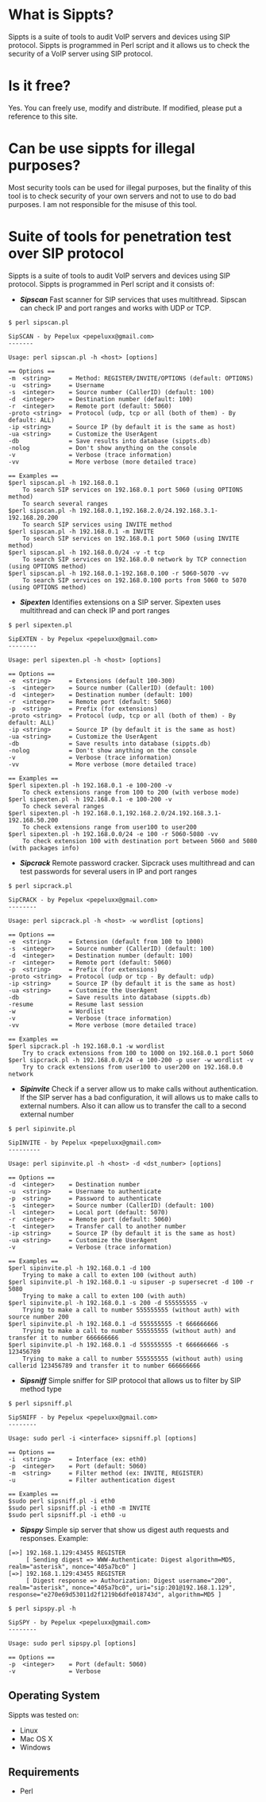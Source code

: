 # What is Sippts? #

Sippts is a suite of tools to audit VoIP servers and devices using SIP protocol. Sippts is programmed in Perl script and it allows us to check the security of a VoIP server using SIP protocol.

# Is it free? #

Yes. You can freely use, modify and distribute. If modified, please put a reference to this site.

# Can be use sippts for illegal purposes? #

Most security tools can be used for illegal purposes, but the finality of this tool is to check security of your own servers and not to use to do bad purposes. I am not responsible for the misuse of this tool.

# Suite of tools for penetration test over SIP protocol #

Sippts is a suite of tools to audit VoIP servers and devices using SIP protocol. Sippts is programmed in Perl script and it consists of:
  * _**Sipscan**_
Fast scanner for SIP services that uses multithread. Sipscan can check IP and port ranges and works with UDP or TCP.
```
$ perl sipscan.pl 

SipSCAN - by Pepelux <pepeluxx@gmail.com>
-------

Usage: perl sipscan.pl -h <host> [options]
 
== Options ==
-m  <string>     = Method: REGISTER/INVITE/OPTIONS (default: OPTIONS)
-u  <string>     = Username
-s  <integer>    = Source number (CallerID) (default: 100)
-d  <integer>    = Destination number (default: 100)
-r  <integer>    = Remote port (default: 5060)
-proto <string>  = Protocol (udp, tcp or all (both of them) - By default: ALL)
-ip <string>     = Source IP (by default it is the same as host)
-ua <string>     = Customize the UserAgent
-db              = Save results into database (sippts.db)
-nolog           = Don't show anything on the console
-v               = Verbose (trace information)
-vv              = More verbose (more detailed trace)
 
== Examples ==
$perl sipscan.pl -h 192.168.0.1
	To search SIP services on 192.168.0.1 port 5060 (using OPTIONS method)
	To search several ranges
$perl sipscan.pl -h 192.168.0.1,192.168.2.0/24.192.168.3.1-192.168.20.200
	To search SIP services using INVITE method
$perl sipscan.pl -h 192.168.0.1 -m INVITE
	To search SIP services on 192.168.0.1 port 5060 (using INVITE method)
$perl sipscan.pl -h 192.168.0.0/24 -v -t tcp
	To search SIP services on 192.168.0.0 network by TCP connection (using OPTIONS method)
$perl sipscan.pl -h 192.168.0.1-192.168.0.100 -r 5060-5070 -vv
	To search SIP services on 192.168.0.100 ports from 5060 to 5070 (using OPTIONS method)
```
  * _**Sipexten**_
Identifies extensions on a SIP server. Sipexten uses multithread and can check IP and port ranges
```
$ perl sipexten.pl 

SipEXTEN - by Pepelux <pepeluxx@gmail.com>
--------

Usage: perl sipexten.pl -h <host> [options]
 
== Options ==
-e  <string>     = Extensions (default 100-300)
-s  <integer>    = Source number (CallerID) (default: 100)
-d  <integer>    = Destination number (default: 100)
-r  <integer>    = Remote port (default: 5060)
-p  <string>     = Prefix (for extensions)
-proto <string>  = Protocol (udp, tcp or all (both of them) - By default: ALL)
-ip <string>     = Source IP (by default it is the same as host)
-ua <string>     = Customize the UserAgent
-db              = Save results into database (sippts.db)
-nolog           = Don't show anything on the console
-v               = Verbose (trace information)
-vv              = More verbose (more detailed trace)
 
== Examples ==
$perl sipexten.pl -h 192.168.0.1 -e 100-200 -v
	To check extensions range from 100 to 200 (with verbose mode)
$perl sipexten.pl -h 192.168.0.1 -e 100-200 -v
	To check several ranges
$perl sipexten.pl -h 192.168.0.1,192.168.2.0/24.192.168.3.1-192.168.50.200
	To check extensions range from user100 to user200
$perl sipexten.pl -h 192.168.0.0/24 -e 100 -r 5060-5080 -vv
	To check extension 100 with destination port between 5060 and 5080 (with packages info)
```
  * _**Sipcrack**_
Remote password cracker. Sipcrack uses multithread and can test passwords for several users in IP and port ranges
```
$ perl sipcrack.pl

SipCRACK - by Pepelux <pepeluxx@gmail.com>
--------

Usage: perl sipcrack.pl -h <host> -w wordlist [options]
 
== Options ==
-e  <string>     = Extension (default from 100 to 1000)
-s  <integer>    = Source number (CallerID) (default: 100)
-d  <integer>    = Destination number (default: 100)
-r  <integer>    = Remote port (default: 5060)
-p  <string>     = Prefix (for extensions)
-proto <string>  = Protocol (udp or tcp - By default: udp)
-ip <string>     = Source IP (by default it is the same as host)
-ua <string>     = Customize the UserAgent
-db              = Save results into database (sippts.db)
-resume          = Resume last session
-w               = Wordlist
-v               = Verbose (trace information)
-vv              = More verbose (more detailed trace)
 
== Examples ==
$perl sipcrack.pl -h 192.168.0.1 -w wordlist
	Try to crack extensions from 100 to 1000 on 192.168.0.1 port 5060
$perl sipcrack.pl -h 192.168.0.0/24 -e 100-200 -p user -w wordlist -v
	Try to crack extensions from user100 to user200 on 192.168.0.0 network
```
  * _**Sipinvite**_
Check if a server allow us to make calls without authentication. If the SIP server has a bad configuration, it will allows us to make calls to external numbers. Also it can allow us to transfer the call to a second external number
```
$ perl sipinvite.pl 

SipINVITE - by Pepelux <pepeluxx@gmail.com>
---------

Usage: perl sipinvite.pl -h <host> -d <dst_number> [options]
 
== Options ==
-d  <integer>    = Destination number
-u  <string>     = Username to authenticate
-p  <string>     = Password to authenticate
-s  <integer>    = Source number (CallerID) (default: 100)
-l  <integer>    = Local port (default: 5070)
-r  <integer>    = Remote port (default: 5060)
-t  <integer>    = Transfer call to another number
-ip <string>     = Source IP (by default it is the same as host)
-ua <string>     = Customize the UserAgent
-v               = Verbose (trace information)
 
== Examples ==
$perl sipinvite.pl -h 192.168.0.1 -d 100
	Trying to make a call to exten 100 (without auth)
$perl sipinvite.pl -h 192.168.0.1 -u sipuser -p supersecret -d 100 -r 5080
	Trying to make a call to exten 100 (with auth)
$perl sipinvite.pl -h 192.168.0.1 -s 200 -d 555555555 -v
	Trying to make a call to number 555555555 (without auth) with source number 200
$perl sipinvite.pl -h 192.168.0.1 -d 555555555 -t 666666666
	Trying to make a call to number 555555555 (without auth) and transfer it to number 666666666
$perl sipinvite.pl -h 192.168.0.1 -d 555555555 -t 666666666 -s 123456789
	Trying to make a call to number 555555555 (without auth) using callerid 123456789 and transfer it to number 666666666
```
  * _**Sipsniff**_
Simple sniffer for SIP protocol that allows us to filter by SIP method type
```
$ perl sipsniff.pl 

SipSNIFF - by Pepelux <pepeluxx@gmail.com>
--------

Usage: sudo perl -i <interface> sipsniff.pl [options]
 
== Options ==
-i  <string>     = Interface (ex: eth0)
-p  <integer>    = Port (default: 5060)
-m  <string>     = Filter method (ex: INVITE, REGISTER)
-u               = Filter authentication digest

== Examples ==
$sudo perl sipsniff.pl -i eth0
$sudo perl sipsniff.pl -i eth0 -m INVITE
$sudo perl sipsniff.pl -i eth0 -u
```
  * _**Sipspy**_
Simple sip server that show us digest auth requests and responses. Example:
```
[=>] 192.168.1.129:43455 REGISTER
     [ Sending digest => WWW-Authenticate: Digest algorithm=MD5, realm="asterisk", nonce="405a7bc0" ]
[=>] 192.168.1.129:43455 REGISTER
     [ Digest response => Authorization: Digest username="200", realm="asterisk", nonce="405a7bc0", uri="sip:201@192.168.1.129", response="e270e69d53011d2f1219b6dfe018743d", algorithm=MD5 ]
```

```
$ perl sipspy.pl -h

SipSPY - by Pepelux <pepeluxx@gmail.com>
--------

Usage: sudo perl sipspy.pl [options]
 
== Options ==
-p  <integer>    = Port (default: 5060)
-v               = Verbose
```

## Operating System ##
Sippts was tested on:
  * Linux
  * Mac OS X
  * Windows

## Requirements ##
  * Perl
